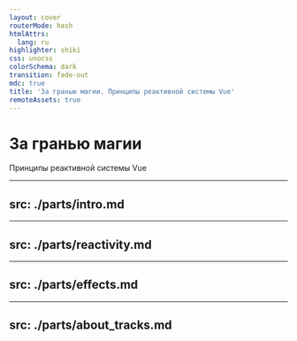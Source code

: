```yaml
---
layout: cover
routerMode: hash
htmlAttrs:
  lang: ru
highlighter: shiki
css: unocss
colorSchema: dark
transition: fade-out
mdc: true
title: 'За гранью магии. Принципы реактивной системы Vue'
remoteAssets: true
---
```


<h1 fw600 text-center>За гранью магии</h1>

<p text-2xl mt--1 op50 text-center>Принципы реактивной системы Vue</p>

---
src: ./parts/intro.md
---

---
src: ./parts/reactivity.md
---

---
src: ./parts/effects.md
---

---
src: ./parts/about_tracks.md
---